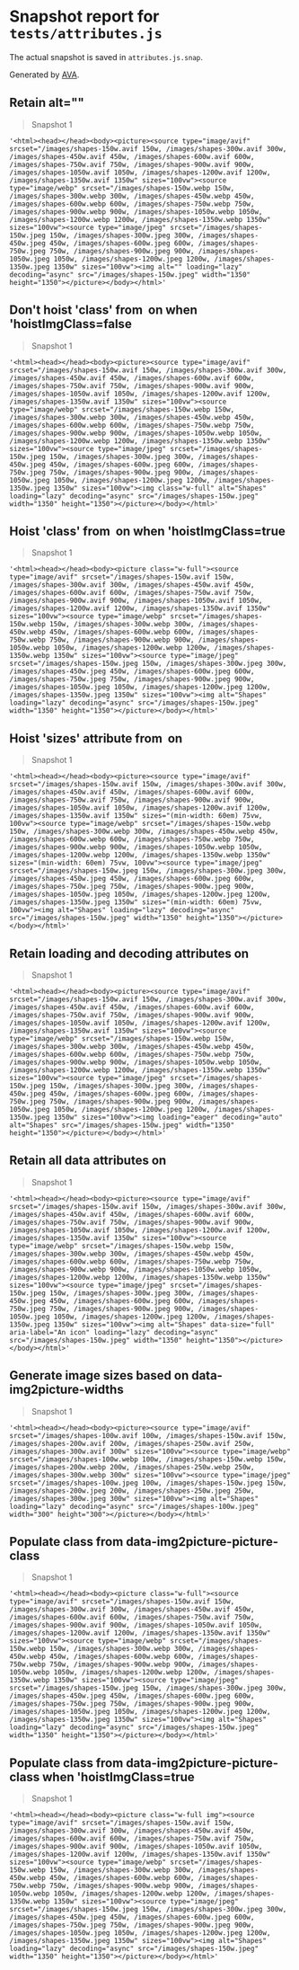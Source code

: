 # Snapshot report for `tests/attributes.js`

The actual snapshot is saved in `attributes.js.snap`.

Generated by [AVA](https://avajs.dev).

## Retain alt=""

> Snapshot 1

    '<html><head></head><body><picture><source type="image/avif" srcset="/images/shapes-150w.avif 150w, /images/shapes-300w.avif 300w, /images/shapes-450w.avif 450w, /images/shapes-600w.avif 600w, /images/shapes-750w.avif 750w, /images/shapes-900w.avif 900w, /images/shapes-1050w.avif 1050w, /images/shapes-1200w.avif 1200w, /images/shapes-1350w.avif 1350w" sizes="100vw"><source type="image/webp" srcset="/images/shapes-150w.webp 150w, /images/shapes-300w.webp 300w, /images/shapes-450w.webp 450w, /images/shapes-600w.webp 600w, /images/shapes-750w.webp 750w, /images/shapes-900w.webp 900w, /images/shapes-1050w.webp 1050w, /images/shapes-1200w.webp 1200w, /images/shapes-1350w.webp 1350w" sizes="100vw"><source type="image/jpeg" srcset="/images/shapes-150w.jpeg 150w, /images/shapes-300w.jpeg 300w, /images/shapes-450w.jpeg 450w, /images/shapes-600w.jpeg 600w, /images/shapes-750w.jpeg 750w, /images/shapes-900w.jpeg 900w, /images/shapes-1050w.jpeg 1050w, /images/shapes-1200w.jpeg 1200w, /images/shapes-1350w.jpeg 1350w" sizes="100vw"><img alt="" loading="lazy" decoding="async" src="/images/shapes-150w.jpeg" width="1350" height="1350"></picture></body></html>'

## Don't hoist 'class' from <img> on <picture> when 'hoistImgClass=false

> Snapshot 1

    '<html><head></head><body><picture><source type="image/avif" srcset="/images/shapes-150w.avif 150w, /images/shapes-300w.avif 300w, /images/shapes-450w.avif 450w, /images/shapes-600w.avif 600w, /images/shapes-750w.avif 750w, /images/shapes-900w.avif 900w, /images/shapes-1050w.avif 1050w, /images/shapes-1200w.avif 1200w, /images/shapes-1350w.avif 1350w" sizes="100vw"><source type="image/webp" srcset="/images/shapes-150w.webp 150w, /images/shapes-300w.webp 300w, /images/shapes-450w.webp 450w, /images/shapes-600w.webp 600w, /images/shapes-750w.webp 750w, /images/shapes-900w.webp 900w, /images/shapes-1050w.webp 1050w, /images/shapes-1200w.webp 1200w, /images/shapes-1350w.webp 1350w" sizes="100vw"><source type="image/jpeg" srcset="/images/shapes-150w.jpeg 150w, /images/shapes-300w.jpeg 300w, /images/shapes-450w.jpeg 450w, /images/shapes-600w.jpeg 600w, /images/shapes-750w.jpeg 750w, /images/shapes-900w.jpeg 900w, /images/shapes-1050w.jpeg 1050w, /images/shapes-1200w.jpeg 1200w, /images/shapes-1350w.jpeg 1350w" sizes="100vw"><img class="w-full" alt="Shapes" loading="lazy" decoding="async" src="/images/shapes-150w.jpeg" width="1350" height="1350"></picture></body></html>'

## Hoist 'class' from <img> on <picture> when 'hoistImgClass=true

> Snapshot 1

    '<html><head></head><body><picture class="w-full"><source type="image/avif" srcset="/images/shapes-150w.avif 150w, /images/shapes-300w.avif 300w, /images/shapes-450w.avif 450w, /images/shapes-600w.avif 600w, /images/shapes-750w.avif 750w, /images/shapes-900w.avif 900w, /images/shapes-1050w.avif 1050w, /images/shapes-1200w.avif 1200w, /images/shapes-1350w.avif 1350w" sizes="100vw"><source type="image/webp" srcset="/images/shapes-150w.webp 150w, /images/shapes-300w.webp 300w, /images/shapes-450w.webp 450w, /images/shapes-600w.webp 600w, /images/shapes-750w.webp 750w, /images/shapes-900w.webp 900w, /images/shapes-1050w.webp 1050w, /images/shapes-1200w.webp 1200w, /images/shapes-1350w.webp 1350w" sizes="100vw"><source type="image/jpeg" srcset="/images/shapes-150w.jpeg 150w, /images/shapes-300w.jpeg 300w, /images/shapes-450w.jpeg 450w, /images/shapes-600w.jpeg 600w, /images/shapes-750w.jpeg 750w, /images/shapes-900w.jpeg 900w, /images/shapes-1050w.jpeg 1050w, /images/shapes-1200w.jpeg 1200w, /images/shapes-1350w.jpeg 1350w" sizes="100vw"><img alt="Shapes" loading="lazy" decoding="async" src="/images/shapes-150w.jpeg" width="1350" height="1350"></picture></body></html>'

## Hoist 'sizes' attribute from <img> on <source>

> Snapshot 1

    '<html><head></head><body><picture><source type="image/avif" srcset="/images/shapes-150w.avif 150w, /images/shapes-300w.avif 300w, /images/shapes-450w.avif 450w, /images/shapes-600w.avif 600w, /images/shapes-750w.avif 750w, /images/shapes-900w.avif 900w, /images/shapes-1050w.avif 1050w, /images/shapes-1200w.avif 1200w, /images/shapes-1350w.avif 1350w" sizes="(min-width: 60em) 75vw, 100vw"><source type="image/webp" srcset="/images/shapes-150w.webp 150w, /images/shapes-300w.webp 300w, /images/shapes-450w.webp 450w, /images/shapes-600w.webp 600w, /images/shapes-750w.webp 750w, /images/shapes-900w.webp 900w, /images/shapes-1050w.webp 1050w, /images/shapes-1200w.webp 1200w, /images/shapes-1350w.webp 1350w" sizes="(min-width: 60em) 75vw, 100vw"><source type="image/jpeg" srcset="/images/shapes-150w.jpeg 150w, /images/shapes-300w.jpeg 300w, /images/shapes-450w.jpeg 450w, /images/shapes-600w.jpeg 600w, /images/shapes-750w.jpeg 750w, /images/shapes-900w.jpeg 900w, /images/shapes-1050w.jpeg 1050w, /images/shapes-1200w.jpeg 1200w, /images/shapes-1350w.jpeg 1350w" sizes="(min-width: 60em) 75vw, 100vw"><img alt="Shapes" loading="lazy" decoding="async" src="/images/shapes-150w.jpeg" width="1350" height="1350"></picture></body></html>'

## Retain loading and decoding attributes on <img>

> Snapshot 1

    '<html><head></head><body><picture><source type="image/avif" srcset="/images/shapes-150w.avif 150w, /images/shapes-300w.avif 300w, /images/shapes-450w.avif 450w, /images/shapes-600w.avif 600w, /images/shapes-750w.avif 750w, /images/shapes-900w.avif 900w, /images/shapes-1050w.avif 1050w, /images/shapes-1200w.avif 1200w, /images/shapes-1350w.avif 1350w" sizes="100vw"><source type="image/webp" srcset="/images/shapes-150w.webp 150w, /images/shapes-300w.webp 300w, /images/shapes-450w.webp 450w, /images/shapes-600w.webp 600w, /images/shapes-750w.webp 750w, /images/shapes-900w.webp 900w, /images/shapes-1050w.webp 1050w, /images/shapes-1200w.webp 1200w, /images/shapes-1350w.webp 1350w" sizes="100vw"><source type="image/jpeg" srcset="/images/shapes-150w.jpeg 150w, /images/shapes-300w.jpeg 300w, /images/shapes-450w.jpeg 450w, /images/shapes-600w.jpeg 600w, /images/shapes-750w.jpeg 750w, /images/shapes-900w.jpeg 900w, /images/shapes-1050w.jpeg 1050w, /images/shapes-1200w.jpeg 1200w, /images/shapes-1350w.jpeg 1350w" sizes="100vw"><img loading="eager" decoding="auto" alt="Shapes" src="/images/shapes-150w.jpeg" width="1350" height="1350"></picture></body></html>'

## Retain all data attributes on <img>

> Snapshot 1

    '<html><head></head><body><picture><source type="image/avif" srcset="/images/shapes-150w.avif 150w, /images/shapes-300w.avif 300w, /images/shapes-450w.avif 450w, /images/shapes-600w.avif 600w, /images/shapes-750w.avif 750w, /images/shapes-900w.avif 900w, /images/shapes-1050w.avif 1050w, /images/shapes-1200w.avif 1200w, /images/shapes-1350w.avif 1350w" sizes="100vw"><source type="image/webp" srcset="/images/shapes-150w.webp 150w, /images/shapes-300w.webp 300w, /images/shapes-450w.webp 450w, /images/shapes-600w.webp 600w, /images/shapes-750w.webp 750w, /images/shapes-900w.webp 900w, /images/shapes-1050w.webp 1050w, /images/shapes-1200w.webp 1200w, /images/shapes-1350w.webp 1350w" sizes="100vw"><source type="image/jpeg" srcset="/images/shapes-150w.jpeg 150w, /images/shapes-300w.jpeg 300w, /images/shapes-450w.jpeg 450w, /images/shapes-600w.jpeg 600w, /images/shapes-750w.jpeg 750w, /images/shapes-900w.jpeg 900w, /images/shapes-1050w.jpeg 1050w, /images/shapes-1200w.jpeg 1200w, /images/shapes-1350w.jpeg 1350w" sizes="100vw"><img alt="Shapes" data-size="full" aria-label="An icon" loading="lazy" decoding="async" src="/images/shapes-150w.jpeg" width="1350" height="1350"></picture></body></html>'

## Generate image sizes based on data-img2picture-widths

> Snapshot 1

    '<html><head></head><body><picture><source type="image/avif" srcset="/images/shapes-100w.avif 100w, /images/shapes-150w.avif 150w, /images/shapes-200w.avif 200w, /images/shapes-250w.avif 250w, /images/shapes-300w.avif 300w" sizes="100vw"><source type="image/webp" srcset="/images/shapes-100w.webp 100w, /images/shapes-150w.webp 150w, /images/shapes-200w.webp 200w, /images/shapes-250w.webp 250w, /images/shapes-300w.webp 300w" sizes="100vw"><source type="image/jpeg" srcset="/images/shapes-100w.jpeg 100w, /images/shapes-150w.jpeg 150w, /images/shapes-200w.jpeg 200w, /images/shapes-250w.jpeg 250w, /images/shapes-300w.jpeg 300w" sizes="100vw"><img alt="Shapes" loading="lazy" decoding="async" src="/images/shapes-100w.jpeg" width="300" height="300"></picture></body></html>'

## Populate <picture> class from data-img2picture-picture-class

> Snapshot 1

    '<html><head></head><body><picture class="w-full"><source type="image/avif" srcset="/images/shapes-150w.avif 150w, /images/shapes-300w.avif 300w, /images/shapes-450w.avif 450w, /images/shapes-600w.avif 600w, /images/shapes-750w.avif 750w, /images/shapes-900w.avif 900w, /images/shapes-1050w.avif 1050w, /images/shapes-1200w.avif 1200w, /images/shapes-1350w.avif 1350w" sizes="100vw"><source type="image/webp" srcset="/images/shapes-150w.webp 150w, /images/shapes-300w.webp 300w, /images/shapes-450w.webp 450w, /images/shapes-600w.webp 600w, /images/shapes-750w.webp 750w, /images/shapes-900w.webp 900w, /images/shapes-1050w.webp 1050w, /images/shapes-1200w.webp 1200w, /images/shapes-1350w.webp 1350w" sizes="100vw"><source type="image/jpeg" srcset="/images/shapes-150w.jpeg 150w, /images/shapes-300w.jpeg 300w, /images/shapes-450w.jpeg 450w, /images/shapes-600w.jpeg 600w, /images/shapes-750w.jpeg 750w, /images/shapes-900w.jpeg 900w, /images/shapes-1050w.jpeg 1050w, /images/shapes-1200w.jpeg 1200w, /images/shapes-1350w.jpeg 1350w" sizes="100vw"><img alt="Shapes" loading="lazy" decoding="async" src="/images/shapes-150w.jpeg" width="1350" height="1350"></picture></body></html>'

## Populate <picture> class from data-img2picture-picture-class when 'hoistImgClass=true

> Snapshot 1

    '<html><head></head><body><picture class="w-full img"><source type="image/avif" srcset="/images/shapes-150w.avif 150w, /images/shapes-300w.avif 300w, /images/shapes-450w.avif 450w, /images/shapes-600w.avif 600w, /images/shapes-750w.avif 750w, /images/shapes-900w.avif 900w, /images/shapes-1050w.avif 1050w, /images/shapes-1200w.avif 1200w, /images/shapes-1350w.avif 1350w" sizes="100vw"><source type="image/webp" srcset="/images/shapes-150w.webp 150w, /images/shapes-300w.webp 300w, /images/shapes-450w.webp 450w, /images/shapes-600w.webp 600w, /images/shapes-750w.webp 750w, /images/shapes-900w.webp 900w, /images/shapes-1050w.webp 1050w, /images/shapes-1200w.webp 1200w, /images/shapes-1350w.webp 1350w" sizes="100vw"><source type="image/jpeg" srcset="/images/shapes-150w.jpeg 150w, /images/shapes-300w.jpeg 300w, /images/shapes-450w.jpeg 450w, /images/shapes-600w.jpeg 600w, /images/shapes-750w.jpeg 750w, /images/shapes-900w.jpeg 900w, /images/shapes-1050w.jpeg 1050w, /images/shapes-1200w.jpeg 1200w, /images/shapes-1350w.jpeg 1350w" sizes="100vw"><img alt="Shapes" loading="lazy" decoding="async" src="/images/shapes-150w.jpeg" width="1350" height="1350"></picture></body></html>'
